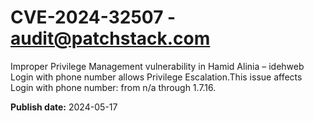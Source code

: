 # CVE-2024-32507 - audit@patchstack.com

Improper Privilege Management vulnerability in Hamid Alinia – idehweb Login with phone number allows Privilege Escalation.This issue affects Login with phone number: from n/a through 1.7.16.

**Publish date:** 2024-05-17
